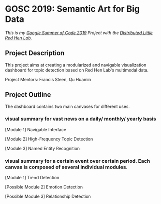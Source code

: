 # GOSC 2019: Semantic Art for Big Data
_This is my [Google Summer of Code 2019](https://summerofcode.withgoogle.com/projects/#5623384702976000) 
Project with the [Distributed Little Red Hen Lab](http://www.redhenlab.org/)._

## Project Description
This project aims at creating a modularized and navigable visualization dashboard for topic detection based on 
Red Hen Lab's multimodal data.

Project Mentors: Francis Steen, Qu Huamin

## Project Outline
The dashboard contains two main canvases for different uses.

### visual summary for vast news on a daily/ monthly/ yearly basis 

[Module 1] Navigable Interface

[Module 2] High-Frequency Topic Detection

[Module 3] Named Entity Recognition

### visual summary for a certain event over certain period. Each canvas is composed of several individual modules.

[Module 1] Trend Detection

[Possible Module 2] Emotion Detection   

[Possible Module 3] Relationship Detection 
